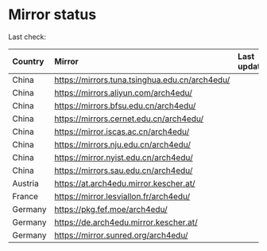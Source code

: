 <script src="./time.js"></script>
# Mirror status
Last check: <script type="text/javascript">localize(1717669237.919538);</script>

|Country|Mirror|Last update|
|:------|:-----|:----------|
|China|https://mirrors.tuna.tsinghua.edu.cn/arch4edu/|<script type="text/javascript">localize(1717612381);</script>|
|China|https://mirrors.aliyun.com/arch4edu/|<script type="text/javascript">localize(1717612381);</script>|
|China|https://mirrors.bfsu.edu.cn/arch4edu/|<script type="text/javascript">localize(1717612381);</script>|
|China|https://mirrors.cernet.edu.cn/arch4edu/|<script type="text/javascript">localize(1717612381);</script>|
|China|https://mirror.iscas.ac.cn/arch4edu/|<script type="text/javascript">localize(1717612381);</script>|
|China|https://mirrors.nju.edu.cn/arch4edu/|<script type="text/javascript">localize(1717612381);</script>|
|China|https://mirror.nyist.edu.cn/arch4edu/|<script type="text/javascript">localize(1717612381);</script>|
|China|https://mirrors.sau.edu.cn/arch4edu/|<script type="text/javascript">localize(1717612381);</script>|
|Austria|https://at.arch4edu.mirror.kescher.at/|<script type="text/javascript">localize(1717655726);</script>|
|France|https://mirror.lesviallon.fr/arch4edu/|<script type="text/javascript">localize(1717612381);</script>|
|Germany|https://pkg.fef.moe/arch4edu/|<script type="text/javascript">localize(1717655726);</script>|
|Germany|https://de.arch4edu.mirror.kescher.at/|<script type="text/javascript">localize(1717655726);</script>|
|Germany|https://mirror.sunred.org/arch4edu/|<script type="text/javascript">localize(1717655726);</script>|

<script src="./tablefilter/tablefilter.js"></script>
<script src="./table.js"></script>